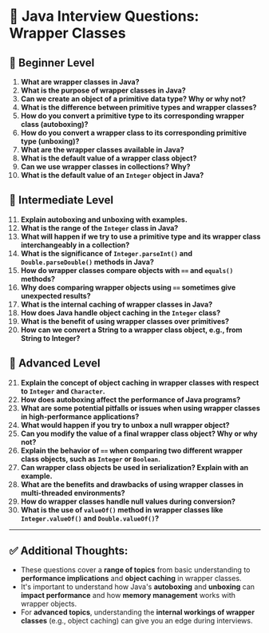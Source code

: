 # 💼 Java Interview Questions: Wrapper Classes

## 🔹 **Beginner Level**

1. **What are wrapper classes in Java?**
2. **What is the purpose of wrapper classes in Java?**
3. **Can we create an object of a primitive data type? Why or why not?**
4. **What is the difference between primitive types and wrapper classes?**
5. **How do you convert a primitive type to its corresponding wrapper class (autoboxing)?**
6. **How do you convert a wrapper class to its corresponding primitive type (unboxing)?**
7. **What are the wrapper classes available in Java?**
8. **What is the default value of a wrapper class object?**
9. **Can we use wrapper classes in collections? Why?**
10. **What is the default value of an `Integer` object in Java?**

## 🔹 **Intermediate Level**

11. **Explain autoboxing and unboxing with examples.**
12. **What is the range of the `Integer` class in Java?**
13. **What will happen if we try to use a primitive type and its wrapper class interchangeably in a collection?**
14. **What is the significance of `Integer.parseInt()` and `Double.parseDouble()` methods in Java?**
15. **How do wrapper classes compare objects with `==` and `equals()` methods?**
16. **Why does comparing wrapper objects using `==` sometimes give unexpected results?**
17. **What is the internal caching of wrapper classes in Java?**
18. **How does Java handle object caching in the `Integer` class?**
19. **What is the benefit of using wrapper classes over primitives?**
20. **How can we convert a String to a wrapper class object, e.g., from String to Integer?**

## 🔹 **Advanced Level**

21. **Explain the concept of object caching in wrapper classes with respect to `Integer` and `Character`.**
22. **How does autoboxing affect the performance of Java programs?**
23. **What are some potential pitfalls or issues when using wrapper classes in high-performance applications?**
24. **What would happen if you try to unbox a null wrapper object?**
25. **Can you modify the value of a final wrapper class object? Why or why not?**
26. **Explain the behavior of `==` when comparing two different wrapper class objects, such as `Integer` or `Boolean`.**
27. **Can wrapper class objects be used in serialization? Explain with an example.**
28. **What are the benefits and drawbacks of using wrapper classes in multi-threaded environments?**
29. **How do wrapper classes handle null values during conversion?**
30. **What is the use of `valueOf()` method in wrapper classes like `Integer.valueOf()` and `Double.valueOf()`?**

---

## ✅ Additional Thoughts:
- These questions cover a **range of topics** from basic understanding to **performance implications** and **object caching** in wrapper classes.
- It's important to understand how Java's **autoboxing** and **unboxing** can **impact performance** and how **memory management** works with wrapper objects.
- For **advanced topics**, understanding the **internal workings of wrapper classes** (e.g., object caching) can give you an edge during interviews.

